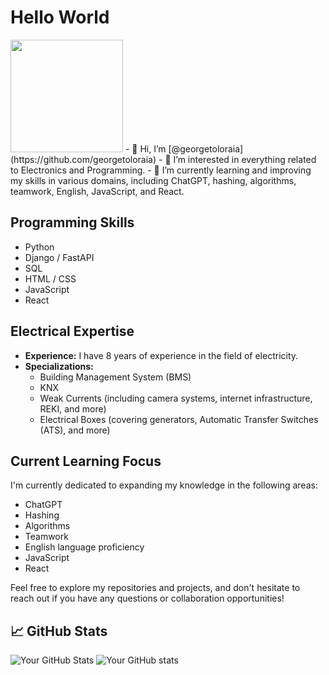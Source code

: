 # Hello World
<img src="https://media2.giphy.com/media/v1.Y2lkPTc5MGI3NjExbjdleGliZjhjYnNyOW1hbDUyN25hYWRwYTRxNTZ2Mmx6OWZlZ2szeCZlcD12MV9pbnRlcm5hbF9naWZfYnlfaWQmY3Q9Zw/qgQUggAC3Pfv687qPC/giphy.gif"  width="180"> 
- 👋 Hi, I’m [@georgetoloraia](https://github.com/georgetoloraia)
- 👀 I’m interested in everything related to Electronics and Programming.
- 🌱 I’m currently learning and improving my skills in various domains, including ChatGPT, hashing, algorithms, teamwork, English, JavaScript, and React.

## Programming Skills

- Python
- Django / FastAPI
- SQL
- HTML / CSS
- JavaScript
- React

## Electrical Expertise

- **Experience:** I have 8 years of experience in the field of electricity.
- **Specializations:**
  - Building Management System (BMS)
  - KNX
  - Weak Currents (including camera systems, internet infrastructure, REKI, and more)
  - Electrical Boxes (covering generators, Automatic Transfer Switches (ATS), and more)

## Current Learning Focus

I'm currently dedicated to expanding my knowledge in the following areas:

- ChatGPT
- Hashing
- Algorithms
- Teamwork
- English language proficiency
- JavaScript
- React

<!---
- 💞️ I’m looking to collaborate on ...
- 📫 How to reach me ...
--->

Feel free to explore my repositories and projects, and don't hesitate to reach out if you have any questions or collaboration opportunities!

## 📈 GitHub Stats

![Your GitHub Stats](https://github-readme-stats.vercel.app/api?username=georgetoloraia&show_icons=true&theme=radical)
![Your GitHub stats](https://github-readme-stats.vercel.app/api/top-langs/?username=georgetoloraia&layout=compact&hide=html)

